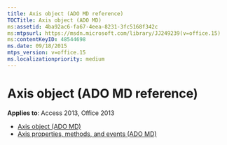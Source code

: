 ```yaml
---
title: Axis object (ADO MD reference)
TOCTitle: Axis object (ADO MD)
ms:assetid: 4ba92ac6-fa67-4eea-8231-3fc5168f342c
ms:mtpsurl: https://msdn.microsoft.com/library/JJ249239(v=office.15)
ms:contentKeyID: 48544698
ms.date: 09/18/2015
mtps_version: v=office.15
ms.localizationpriority: medium
---
```


# Axis object (ADO MD reference)

**Applies to**: Access 2013, Office 2013

- [Axis object (ADO MD)](axis-object-ado-md.md)
- [Axis properties, methods, and events (ADO MD)](axis-properties-methods-and-events-ado-md.md)

